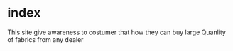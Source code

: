 # index
This site give awareness to costumer that how they can buy large  Quanlity of fabrics from any dealer 
